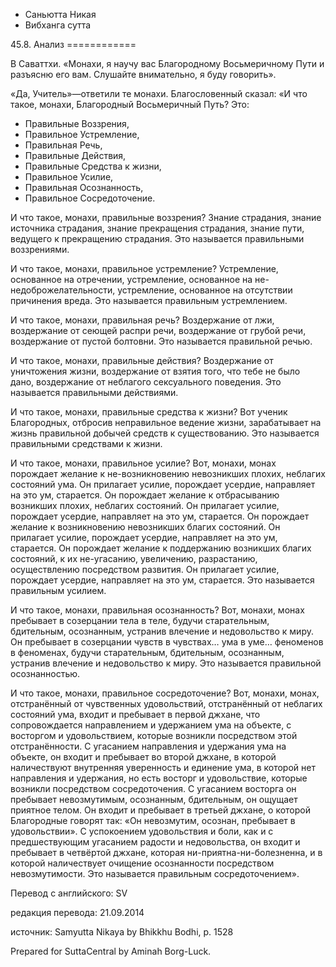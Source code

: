 









* Саньютта Никая
* Вибханга сутта


45\.8\. Анализ
\=\=\=\=\=\=\=\=\=\=\=\=



В Саваттхи\. «Монахи, я научу вас Благородному Восьмеричному Пути и разъясню его вам\. Слушайте внимательно, я буду говорить»\.


«Да, Учитель»—ответили те монахи\. Благословенный сказал: «И что такое, монахи, Благородный Восьмеричный Путь? Это:


* Правильные Воззрения,
* Правильное Устремление,
* Правильная Речь,
* Правильные Действия,
* Правильные Средства к жизни,
* Правильное Усилие,
* Правильная Осознанность,
* Правильное Сосредоточение\.


И что такое, монахи, правильные воззрения? Знание страдания, знание источника страдания, знание прекращения страдания, знание пути, ведущего к прекращению страдания\. Это называется правильными воззрениями\.


И что такое, монахи, правильное устремление? Устремление, основанное на отречении, устремление, основанное на не\-недоброжелательности, устремление, основанное на отсутствии причинения вреда\. Это называется правильным устремлением\.


И что такое, монахи, правильная речь? Воздержание от лжи, воздержание от сеющей распри речи, воздержание от грубой речи, воздержание от пустой болтовни\. Это называется правильной речью\.


И что такое, монахи, правильные действия? Воздержание от уничтожения жизни, воздержание от взятия того, что тебе не было дано, воздержание от неблагого сексуального поведения\. Это называется правильными действиями\.


И что такое, монахи, правильные средства к жизни? Вот ученик Благородных, отбросив неправильное ведение жизни, зарабатывает на жизнь правильной добычей средств к существованию\. Это называется правильными средствами к жизни\.


И что такое, монахи, правильное усилие? Вот, монахи, монах порождает желание к не\-возникновению невозникших плохих, неблагих состояний ума\. Он прилагает усилие, порождает усердие, направляет на это ум, старается\. Он порождает желание к отбрасыванию возникших плохих, неблагих состояний\. Он прилагает усилие, порождает усердие, направляет на это ум, старается\. Он порождает желание к возникновению невозникших благих состояний\. Он прилагает усилие, порождает усердие, направляет на это ум, старается\. Он порождает желание к поддержанию возникших благих состояний, к их не\-угасанию, увеличению, разрастанию, осуществлению посредством развития\. Он прилагает усилие, порождает усердие, направляет на это ум, старается\. Это называется правильным усилием\.


И что такое, монахи, правильная осознанность? Вот, монахи, монах пребывает в созерцании тела в теле, будучи старательным, бдительным, осознанным, устранив влечение и недовольство к миру\. Он пребывает в созерцании чувств в чувствах… ума в уме… феноменов в феноменах, будучи старательным, бдительным, осознанным, устранив влечение и недовольство к миру\. Это называется правильной осознанностью\.


И что такое, монахи, правильное сосредоточение? Вот, монахи, монах, отстранённый от чувственных удовольствий, отстранённый от неблагих состояний ума, входит и пребывает в первой джхане, что сопровождается направлением и удержанием ума на объекте, с восторгом и удовольствием, которые возникли посредством этой отстранённости\. С угасанием направления и удержания ума на объекте, он входит и пребывает во второй джхане, в которой наличествуют внутренняя уверенность и единение ума, в которой нет направления и удержания, но есть восторг и удовольствие, которые возникли посредством сосредоточения\. С угасанием восторга он пребывает невозмутимым, осознанным, бдительным, он ощущает приятное телом\. Он входит и пребывает в третьей джхане, о которой Благородные говорят так: «Он невозмутим, осознан, пребывает в удовольствии»\. С успокоением удовольствия и боли, как и с предшествующим угасанием радости и недовольства, он входит и пребывает в четвёртой джхане, которая ни\-приятна\-ни\-болезненна, и в которой наличествует очищение осознанности посредством невозмутимости\. Это называется правильным сосредоточением»\.



Перевод с английского: SV


редакция перевода: 21\.09\.2014


источник: Samyutta Nikaya by Bhikkhu Bodhi, p\. 1528


Prepared for SuttaCentral by Aminah Borg\-Luck\.






